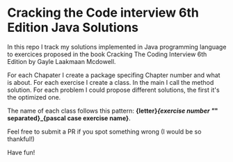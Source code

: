 # Cracking the Code interview 6th Edition Java Solutions
In this repo I track my solutions implemented in Java programming language to exercices proposed in the book Cracking The Coding Interview 6th Edition by Gayle Laakmaan Mcdowell.

For each Chapater I create a package specifing Chapter number and what is about. For each exercise I create a class. In the main I call the method solution. For each problem I could propose different solutions, the first it's the optimized one. 

The name of each class follows this pattern: 
**{letter}_{exercise number "_" separated}_{pascal case exercise name}**.

Feel free to submit a PR if you spot something wrong (I would be so thankful!)

Have fun!
